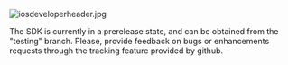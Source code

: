 ![iosdeveloperheader.jpg](https://github.com/orbotix/Sphero-iOS-SDK/raw/master/assets/image00.jpg)

The SDK is currently in a prerelease state, and can be obtained from the "testing" branch. Please, provide feedback on bugs or enhancements requests through the tracking feature provided by github.
